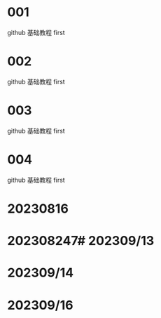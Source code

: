 # 001
github 基础教程
first
# 002
github 基础教程
first
# 003
github 基础教程
first
# 004
github 基础教程
first

# 20230816
# 202308247# 202309/13
# 202309/14
# 202309/16
